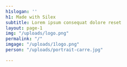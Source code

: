 ```yaml
---
h1slogan: ''
h1: Made with Silex
subtitle: Lorem ipsum consequat dolore reset
layout: page-1
img: "/uploads/logo.png"
permalink: "/"
imgage: "/uploads/1logo.png"
person: "/uploads/portrait-carre.jpg"

---
```

